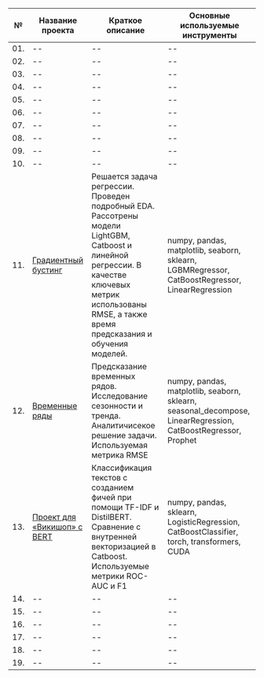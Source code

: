|№|Название проекта|Краткое описание|Основные используемые инструменты|
|--|--|--|--|
|01.|--|--|--|
|02.|--|--|--|
|03.|--|--|--|
|04.|--|--|--|
|05.|--|--|--|
|06.|--|--|--|
|07.|--|--|--|
|08.|--|--|--|
|09.|--|--|--|
|10.|--|--|--|
|11.|[Градиентный бустинг](https://github.com/DEli-26/DS_Practicum/tree/main/11_boosting)|Решается задача регрессии. Проведен подробный EDA. Рассотрены модели LightGBM, Catboost и линейной регрессии. В качестве ключевых метрик использованы RMSE, а также время предсказания и обучения моделей.|numpy, pandas, matplotlib, seaborn, sklearn, LGBMRegressor, CatBoostRegressor, LinearRegression|
|12.|[Временные ряды](https://github.com/DEli-26/DS_Practicum/tree/main/12_timeseries)|Предсказание временных рядов. Исследование сезонности и тренда. Аналитичисекое решение задачи. Используемая метрика RMSE|numpy, pandas, matplotlib, seaborn, sklearn, seasonal_decompose, LinearRegression, CatBoostRegressor, Prophet|
|13.|[Проект для «Викишоп» с BERT](https://github.com/DEli-26/DS_Practicum/tree/main/class_toxic_text_BERT)|Классификация текстов с созданием фичей при помощи TF-IDF и DistilBERT. Сравнение с внутренней векторизацией в Catboost. Используемые метрики ROC-AUC и F1|numpy, pandas, sklearn, LogisticRegression, CatBoostClassifier, torch, transformers, CUDA|
|14.|--|--|--|
|15.|--|--|--|
|16.|--|--|--|
|17.|--|--|--|
|18.|--|--|--|
|19.|--|--|--|
